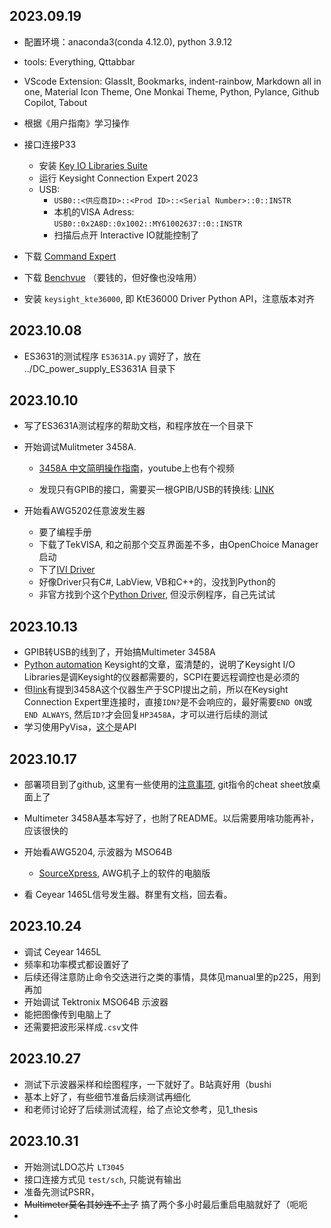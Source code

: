 2023.09.19
---

- 配置环境：anaconda3(conda 4.12.0), python 3.9.12
- tools: Everything, Qttabbar
- VScode Extension: GlassIt, Bookmarks, indent-rainbow, Markdown all in one, Material Icon Theme, One Monkai Theme, Python, Pylance, Github Copilot, Tabout  

- 根据《用户指南》学习操作  
- 接口连接P33  
  - 安装 [Key IO Libraries Suite](https://www.keysight.com/us/en/lib/software-detail/computer-software/io-libraries-suite-downloads-2175637.html?jmpid=zzfindiolib)
  - 运行 Keysight Connection Expert 2023
  - USB: 
    - `USB0::<供应商ID>::<Prod ID>::<Serial Number>::0::INSTR`
    - 本机的VISA Adress: `USB0::0x2A8D::0x1002::MY61002637::0::INSTR`
    - 扫描后点开 Interactive IO就能控制了  

- 下载 [Command Expert](https://www.keysight.com/us/en/lib/software-detail/computer-software/command-expert-downloads-2151326.html)  
- 下载 [Benchvue](https://www.keysight.com/us/en/lib/software-detail/computer-software/benchvue-complete-control-collection-download-2814115.html) （要钱的，但好像也没啥用）  

- 安装 `keysight_kte36000`, 即 KtE36000 Driver Python API，注意版本对齐  


2023.10.08
----

- ES3631的测试程序 `ES3631A.py` 调好了，放在 ../DC_power_supply_ES3631A 目录下    


2023.10.10
----

- 写了ES3631A测试程序的帮助文档，和程序放在一个目录下  

- 开始调试Mulitmeter 3458A.  

  - [3458A 中文简明操作指南](https://edadocs.software.keysight.com/kkbopen/3458a-577943035.html)，youtube上也有个视频

  - 发现只有GPIB的接口，需要买一根GPIB/USB的转换线: [LINK](https://www.keysight.com.cn/cn/zh/product/82357B/usb-gpib-interface-high-speed-usb-2-0.html)

- 开始看AWG5202任意波发生器  

  - 要了编程手册    
  - 下载了TekVISA, 和之前那个交互界面差不多，由OpenChoice Manager启动  
  - 下了[IVI Driver](https://www.tek.com/en/support/software/driver/ivi-driver-awg70000a-awg5200-series-arbitrary-waveform)    
  - 好像Driver只有C#, LabView, VB和C++的，没找到Python的  
  - 非官方找到个这个[Python Driver](https://github.com/dahlend/TekAwg/), 但没示例程序，自己先试试   



2023.10.13
------
- GPIB转USB的线到了，开始搞Multimeter 3458A  
- [Python automation](https://www.keysight.com/us/en/assets/7018-06894/white-papers/5992-4268.pdf) Keysight的文章，蛮清楚的，说明了Keysight I/O Libraries是调Keysight的仪器都需要的，SCPI在要远程调控也是必须的  
- 但[link](https://support.keysight.com/KeysightdCX/s/knowledge-article-detail?language=en_US&keyid=Draftedarticleforcasenumber01226604)有提到3458A这个仪器生产于SCPI提出之前，所以在Keysight Connection Expert里连接时，直接`IDN?`是不会响应的，最好需要`END ON`或`END ALWAYS`, 然后`ID?`才会回复`HP3458A`，才可以进行后续的测试  
- 学习使用PyVisa，[这个](https://pyvisa.readthedocs.io/en/latest/api/visalibrarybase.html)是API  


2023.10.17
------
- 部署项目到了github, 这里有一些使用的[注意事项](https://blog.csdn.net/qq_44441669/article/details/103539420), git指令的cheat sheet放桌面上了  
- Multimeter 3458A基本写好了，也附了README。以后需要用啥功能再补，应该很快的
- 开始看AWG5204, 示波器为 MSO64B
  - [SourceXpress](https://www.youtube.com/watch?v=d9Lr_3xziB4), AWG机子上的软件的电脑版

- 看 Ceyear 1465L信号发生器。群里有文档，回去看。

2023.10.24
-----
- 调试 Ceyear 1465L
- 频率和功率模式都设置好了
- 后续还得注意防止命令交迭进行之类的事情，具体见manual里的p225，用到再加
- 开始调试 Tektronix MSO64B 示波器
- 能把图像传到电脑上了
- 还需要把波形采样成`.csv`文件

2023.10.27
------
- 测试下示波器采样和绘图程序，一下就好了。B站真好用（bushi
- 基本上好了，有些细节准备后续测试再细化
- 和老师讨论好了后续测试流程，给了点论文参考，见1_thesis

2023.10.31
----
- 开始测试LDO芯片 `LT3045`
- 接口连接方式见 `test/sch`, 只能说有输出
- 准备先测试PSRR，
- ~~Multimeter莫名其妙连不上了~~ 搞了两个多小时最后重启电脑就好了（呃呃
- 